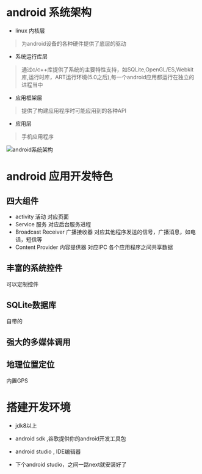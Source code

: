# android 系统架构
- linux 内核层
> 为android设备的各种硬件提供了底层的驱动

- 系统运行库层
> 通过c/c++库提供了系统的主要特性支持，如SQLite,OpenGL/ES,Webkit库,运行时库，ART运行环境(5.0之后),每一个android应用都运行在独立的进程当中

- 应用框架层
> 提供了构建应用程序时可能应用到的各种API

- 应用层
> 手机应用程序

![android系统架构](http://www.eetrend.com/files-eetrend/android-system.jpg)


# android 应用开发特色

## 四大组件
- activity 活动 对应页面
- Service 服务 对应后台服务进程
- Broadcast Receiver 广播接收器 对应其他程序发送的信号，广播消息，如电话，短信等
- Content Provider 内容提供器 对应IPC 各个应用程序之间共享数据

## 丰富的系统控件
可以定制控件

## SQLite数据库
自带的

## 强大的多媒体调用

## 地理位置定位
内置GPS



# 搭建开发环境
- jdk8以上
- android sdk ,谷歌提供你的android开发工具包
- android studio , IDE编辑器

- 下个android studio，之间一路next就安装好了
